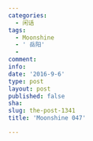 ```yaml
---
categories:
  - 闲话
tags:
  - Moonshine
  - ' 岳阳'
  - 
comment: 
info: 
date: '2016-9-6'
type: post
layout: post
published: false
sha: 
slug: the-post-1341
title: 'Moonshine 047'

---
```

